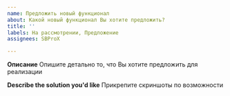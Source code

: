 ```yaml
---
name: Предложить новый функционал
about: Какой новый функционал Вы хотите предложить?
title: ''
labels: На рассмотрении, Предложение
assignees: SBProX

---
```


**Описание**
Опишите детально то, что Вы хотите предложить для реализации

**Describe the solution you'd like**
Прикрепите скриншоты по возможности
